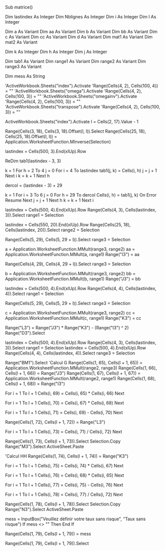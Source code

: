 
Sub matrice()

Dim lastindex As Integer
Dim Nblignes As Integer
Dim i As Integer
Dim l As Integer

Dim a As Variant
Dim aa As Variant
Dim b As Variant
Dim bb As Variant
Dim c As Variant
Dim cc As Variant
Dim d As Variant
Dim mat1 As Variant
Dim mat2 As Variant

Dim k As Integer
Dim h As Integer
Dim j As Integer

Dim tab1 As Variant
Dim range1 As Variant
Dim range2 As Variant
Dim range3 As Variant

Dim mess As String



'ActiveWorkbook.Sheets("index").Activate
'Range(Cells(4, 2), Cells(100, 4)) = ""
'ActiveWorkbook.Sheets("omega").Activate
'Range(Cells(4, 2), Cells(100, 3)) = ""
'ActiveWorkbook.Sheets("omegainv").Activate
'Range(Cells(4, 2), Cells(100, 3)) = ""
'ActiveWorkbook.Sheets("transpose").Activate
'Range(Cells(4, 2), Cells(100, 3)) = ""


ActiveWorkbook.Sheets("index").Activate
l = Cells(2, 17).Value - 1

Range(Cells(3, 18), Cells(3, 18).Offset(l, l)).Select
Range(Cells(25, 18), Cells(25, 18).Offset(l, l)) = Application.WorksheetFunction.MInverse(Selection)

lastindex = Cells(500, 3).End(xlUp).Row

ReDim tab1(lastindex - 3, 3)

k = 1
For h = 2 To 4
    j = 0
    For i = 4 To lastindex
        tab1(j, k) = Cells(i, h)
        j = j + 1
    Next i
    k = k + 1
Next h


dercol = (lastindex - 3) + 29

k = 1
For i = 3 To 6
    j = 0
    For h = 29 To dercol
        Cells(i, h) = tab1(j, k)
        On Error Resume Next
        j = j + 1
    Next h
    k = k + 1
Next i


lastindex = Cells(500, 4).End(xlUp).Row
Range(Cells(4, 3), Cells(lastindex, 3)).Select
range1 = Selection

lastindex = Cells(550, 20).End(xlUp).Row
Range(Cells(25, 18), Cells(lastindex, 20)).Select
range2 = Selection

Range(Cells(5, 29), Cells(5, 29 + l)).Select
range3 = Selection

a = Application.WorksheetFunction.MMult(range3, range2)
aa = Application.WorksheetFunction.MMult(a, range1)
Range("I3") = aa

Range(Cells(4, 29), Cells(4, 29 + l)).Select
range3 = Selection

b = Application.WorksheetFunction.MMult(range3, range2)
bb = Application.WorksheetFunction.MMult(b, range1)
Range("J3") = bb

lastindex = Cells(500, 4).End(xlUp).Row
Range(Cells(4, 4), Cells(lastindex, 4)).Select
range1 = Selection

Range(Cells(5, 29), Cells(5, 29 + l)).Select
range3 = Selection

c = Application.WorksheetFunction.MMult(range3, range2)
cc = Application.WorksheetFunction.MMult(c, range1)
Range("K3") = cc

Range("L3") = Range("J3") * Range("K3") - (Range("I3") ^ 2)
Range("D3").Select


lastindex = Cells(500, 4).End(xlUp).Row
Range(Cells(4, 3), Cells(lastindex, 3)).Select
range1 = Selection
lastindex = Cells(500, 4).End(xlUp).Row
Range(Cells(4, 4), Cells(lastindex, 4)).Select
range3 = Selection


Range("BM1").Select
'Calcul G
Range(Cells(1, 65), Cells(l + 1, 65)) = Application.WorksheetFunction.MMult(range2, range3)
Range(Cells(1, 66), Cells(l + 1, 66)) = Range("J3")
Range(Cells(1, 67), Cells(l + 1, 67)) = Application.WorksheetFunction.MMult(range2, range1)
Range(Cells(1, 68), Cells(l + 1, 68)) = Range("I3")

For i = 1 To l + 1
Cells(i, 69) = Cells(i, 65) * Cells(i, 66)
Next

For i = 1 To l + 1
Cells(i, 70) = Cells(i, 67) * Cells(i, 68)
Next

For i = 1 To l + 1
Cells(i, 71) = Cells(i, 69) - Cells(i, 70)
Next

Range(Cells(1, 72), Cells(l + 1, 72)) = Range("L3")

For i = 1 To l + 1
Cells(i, 73) = Cells(i, 71) / Cells(i, 72)
Next

Range(Cells(1, 73), Cells(l + 1, 73)).Select
Selection.Copy
Range("M3").Select
ActiveSheet.Paste

'Calcul HH
Range(Cells(1, 74), Cells(l + 1, 74)) = Range("K3")

For i = 1 To l + 1
Cells(i, 75) = Cells(i, 74) * Cells(i, 67)
Next

For i = 1 To l + 1
Cells(i, 76) = Cells(i, 68) * Cells(i, 65)
Next

For i = 1 To l + 1
Cells(i, 77) = Cells(i, 75) - Cells(i, 76)
Next

For i = 1 To l + 1
Cells(i, 78) = Cells(i, 77) / Cells(i, 72)
Next

Range(Cells(1, 78), Cells(l + 1, 78)).Select
Selection.Copy
Range("N3").Select
ActiveSheet.Paste



mess = InputBox("Veuillez définir votre taux sans risque", "Taux sans risque")
    If mess <> "" Then
    End If

Range(Cells(1, 79), Cells(l + 1, 79)) = mess

Range(Cells(1, 79), Cells(l + 1, 79)).Select

